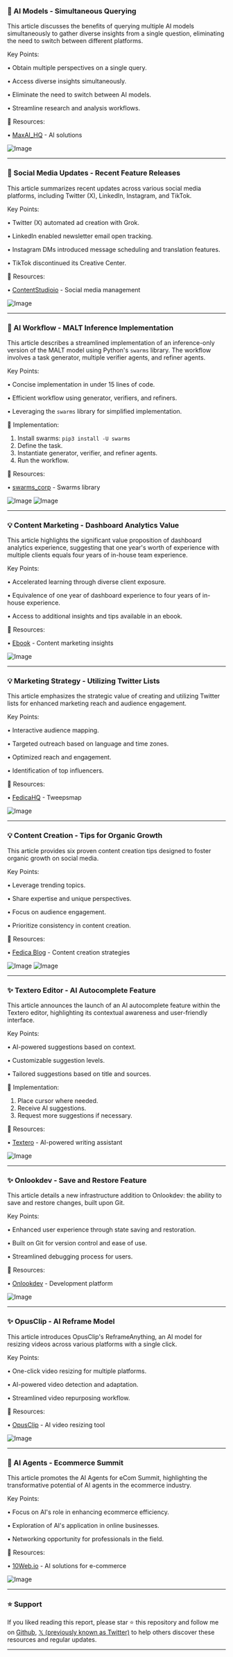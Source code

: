 ### 🤖 AI Models - Simultaneous Querying

This article discusses the benefits of querying multiple AI models simultaneously to gather diverse insights from a single question, eliminating the need to switch between different platforms.

Key Points:

• Obtain multiple perspectives on a single query.


• Access diverse insights simultaneously.


• Eliminate the need to switch between AI models.


• Streamline research and analysis workflows.


🔗 Resources:

• [MaxAI_HQ](https://x.com/MaxAI_HQ) - AI solutions


![Image](https://pbs.twimg.com/ext_tw_video_thumb/1897215675048837120/pu/img/tTsii3yh1Kdmgwpj.jpg)

---
### 🚀 Social Media Updates - Recent Feature Releases

This article summarizes recent updates across various social media platforms, including Twitter (X), LinkedIn, Instagram, and TikTok.

Key Points:

• Twitter (X) automated ad creation with Grok.


• LinkedIn enabled newsletter email open tracking.


• Instagram DMs introduced message scheduling and translation features.


• TikTok discontinued its Creative Center.


🔗 Resources:

• [ContentStudioio](https://x.com/ContentStudioio) - Social media management


![Image](https://pbs.twimg.com/ext_tw_video_thumb/1898151932184739840/pu/img/BbEskKcGSyarkL7G.jpg)

---
### 🤖 AI Workflow - MALT Inference Implementation

This article describes a streamlined implementation of an inference-only version of the MALT model using Python's `swarms` library.  The workflow involves a task generator, multiple verifier agents, and refiner agents.

Key Points:

• Concise implementation in under 15 lines of code.


• Efficient workflow using generator, verifiers, and refiners.


• Leveraging the `swarms` library for simplified implementation.



🚀 Implementation:

1. Install swarms: `pip3 install -U swarms`
2. Define the task.
3. Instantiate generator, verifier, and refiner agents.
4. Run the workflow.


🔗 Resources:

• [swarms_corp](https://x.com/swarms_corp) - Swarms library


![Image](https://pbs.twimg.com/media/GleH8WdbwAUvN8a?format=jpg&name=small)
![Image](https://pbs.twimg.com/media/GlYodU0bsAAsmhq?format=jpg&name=240x240)

---
### 💡 Content Marketing - Dashboard Analytics Value

This article highlights the significant value proposition of dashboard analytics experience, suggesting that one year's worth of experience with multiple clients equals four years of in-house team experience.

Key Points:

• Accelerated learning through diverse client exposure.


• Equivalence of one year of dashboard experience to four years of in-house experience.


• Access to additional insights and tips available in an ebook.


🔗 Resources:

• [Ebook](https://bit.ly/40ZgMph) - Content marketing insights


![Image](https://pbs.twimg.com/media/GleH0JQWEAAY2U0?format=jpg&name=small)

---
### 💡 Marketing Strategy - Utilizing Twitter Lists

This article emphasizes the strategic value of creating and utilizing Twitter lists for enhanced marketing reach and audience engagement.

Key Points:

• Interactive audience mapping.


• Targeted outreach based on language and time zones.


• Optimized reach and engagement.


• Identification of top influencers.


🔗 Resources:

• [FedicaHQ](https://x.com/FedicaHQ) - Tweepsmap


![Image](https://pbs.twimg.com/ext_tw_video_thumb/1897943082038870016/pu/img/I9GaCs2gzF3ZwI49.jpg)

---
### 💡 Content Creation - Tips for Organic Growth

This article provides six proven content creation tips designed to foster organic growth on social media.

Key Points:

• Leverage trending topics.


• Share expertise and unique perspectives.


• Focus on audience engagement.


• Prioritize consistency in content creation.


🔗 Resources:

• [Fedica Blog](https://fedica.com/blog/6-tips-to-creating-compelling-content-your-audience-will-share/?utm_source=twitter&utm_medium=social&utm_campaign=tweepsmap-Our-Blog) - Content creation strategies


![Image](https://pbs.twimg.com/tweet_video_thumb/GlXvp57XIAAMTw8.jpg)
![Image](https://pbs.twimg.com/tweet_video_thumb/Fz9rqwxWIAEUU_X?format=jpg&name=240x240)

---
### ✨ Textero Editor - AI Autocomplete Feature

This article announces the launch of an AI autocomplete feature within the Textero editor, highlighting its contextual awareness and user-friendly interface.

Key Points:

• AI-powered suggestions based on context.


• Customizable suggestion levels.


• Tailored suggestions based on title and sources.


🚀 Implementation:

1. Place cursor where needed.
2. Receive AI suggestions.
3. Request more suggestions if necessary.


🔗 Resources:

• [Textero](https://textero.io) - AI-powered writing assistant


![Image](https://pbs.twimg.com/media/GlS2ct0WUAAOkRJ?format=jpg&name=small)

---
### ✨ Onlookdev - Save and Restore Feature

This article details a new infrastructure addition to Onlookdev: the ability to save and restore changes, built upon Git.

Key Points:

• Enhanced user experience through state saving and restoration.


• Built on Git for version control and ease of use.


• Streamlined debugging process for users.



🔗 Resources:

• [Onlookdev](https://x.com/onlookdev) - Development platform


![Image](https://pbs.twimg.com/ext_tw_video_thumb/1897393152694300672/pu/img/dcgF8Rsoz1LHwrpv.jpg)

---
### ✨ OpusClip - AI Reframe Model

This article introduces OpusClip's ReframeAnything, an AI model for resizing videos across various platforms with a single click.

Key Points:

• One-click video resizing for multiple platforms.


• AI-powered video detection and adaptation.


• Streamlined video repurposing workflow.


🔗 Resources:

• [OpusClip](https://x.com/OpusClip) - AI video resizing tool


![Image](https://pbs.twimg.com/tweet_video_thumb/GlQXe5lbMAARhno.jpg)

---
### 🤖 AI Agents - Ecommerce Summit

This article promotes the AI Agents for eCom Summit, highlighting the transformative potential of AI agents in the ecommerce industry.

Key Points:

• Focus on AI's role in enhancing ecommerce efficiency.


• Exploration of AI's application in online businesses.


• Networking opportunity for professionals in the field.



🔗 Resources:

• [10Web.io](https://x.com/10Web_io) -  AI solutions for e-commerce


![Image](https://pbs.twimg.com/media/GlSCEydX0AAzviM?format=jpg&name=small)


---

### ⭐️ Support

If you liked reading this report, please star ⭐️ this repository and follow me on [Github](https://github.com/Drix10), [𝕏 (previously known as Twitter)](https://x.com/DRIX_10_) to help others discover these resources and regular updates.

---
